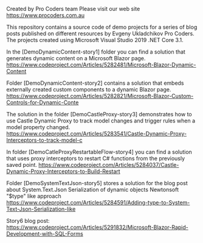 Created by Pro Coders team
Please visit our web site https://www.procoders.com.au

This repository contains a source code of demo projects for a series of blog posts published on different resources by Evgeny Ukladchikov Pro Coders.
The projects created using Microsoft Visual Studio 2019 .NET Core 3.1.

In the [DemoDynamicContent-story1] folder you can find a solution that generates dynamic content on a Microsoft Blazor page.
https://www.codeproject.com/Articles/5282481/Microsoft-Blazor-Dynamic-Content

Folder [DemoDynamicContent-story2] contains a solution that embeds externally created custom components to a dynamic Blazor page.
https://www.codeproject.com/Articles/5282821/Microsoft-Blazor-Custom-Controls-for-Dynamic-Conte

The solution in the folder [DemoCastleProxy-story3] demonstrates how to use Castle Dynamic Proxy to track model changes and trigger rules when a model property changed.
https://www.codeproject.com/Articles/5283541/Castle-Dynamic-Proxy-Interceptors-to-track-model-c

In folder [DemoCatleProxyRestartableFlow-story4] you can find a solution that uses proxy interceptors to restart C# functions from the previously saved point.
https://www.codeproject.com/Articles/5284037/Castle-Dynamic-Proxy-Interceptors-to-Build-Restart

Folder [DemoSystemTextJson-story5] stores a solution for the blog post about System.Text.Json Serialization of dynamic objects Newtonsoft "$type" like approach
https://www.codeproject.com/Articles/5284591/Adding-type-to-System-Text-Json-Serialization-like

Story6 blog post:
https://www.codeproject.com/Articles/5291832/Microsoft-Blazor-Rapid-Development-with-SQL-Forms
